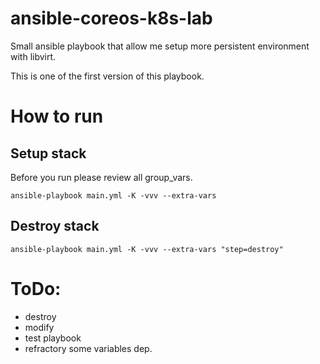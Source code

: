 # ansible-coreos-k8s-lab
Small ansible playbook that allow me setup more persistent environment with libvirt.

This is one of the first version of this playbook.

# How to run
## Setup stack
Before you run please review all group_vars.
```
ansible-playbook main.yml -K -vvv --extra-vars

```
## Destroy stack

```
ansible-playbook main.yml -K -vvv --extra-vars "step=destroy"

```

# ToDo:
- destroy
- modify
- test playbook
- refractory some variables dep.
